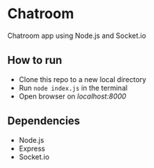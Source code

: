 # Chatroom
Chatroom app using Node.js and Socket.io

## How to run

* Clone this repo to a new local directory
* Run `node index.js` in the terminal
* Open browser on _localhost:8000_

## Dependencies
* Node.js
* Express
* Socket.io
